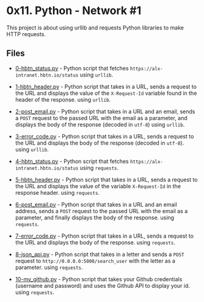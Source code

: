 # 0x11. Python - Network #1

This project is about using urllib and requests Python libraries to make HTTP requests.

## Files

- [0-hbtn_status.py](0-hbtn_status.py) - Python script that fetches `https://alx-intranet.hbtn.io/status` using `urllib`.

- [1-hbtn_header.py](1-hbtn_header.py) - Python script that takes in a URL, sends a request to the URL and displays the value of the `X-Request-Id` variable found in the header of the response. using `urllib`.

- [2-post_email.py](2-post_email.py) - Python script that takes in a URL and an email, sends a `POST` request to the passed URL with the email as a parameter, and displays the body of the response (decoded in `utf-8`) using `urllib`.

- [3-error_code.py](3-error_code.py) - Python script that takes in a URL, sends a request to the URL and displays the body of the response (decoded in `utf-8`). using `urllib`.

- [4-hbtn_status.py](4-hbtn_status.py) - Python script that fetches `https://alx-intranet.hbtn.io/status` using `requests`.

- [5-hbtn_header.py](5-hbtn_header.py) - Python script that takes in a URL, sends a request to the URL and displays the value of the variable `X-Request-Id` in the response header. using `requests`.

- [6-post_email.py](6-post_email.py) - Python script that takes in a URL and an email address, sends a `POST` request to the passed URL with the email as a parameter, and finally displays the body of the response. using `requests`.

- [7-error_code.py](7-error_code.py) - Python script that takes in a URL, sends a request to the URL and displays the body of the response. using `requests`.

- [8-json_api.py](8-json_api.py) - Python script that takes in a letter and sends a `POST` request to `http://0.0.0.0:5000/search_user` with the letter as a parameter. using `requests`.

- [10-my_github.py](10-my_github.py) - Python script that takes your Github credentials (username and password) and uses the Github API to display your id. using `requests`.